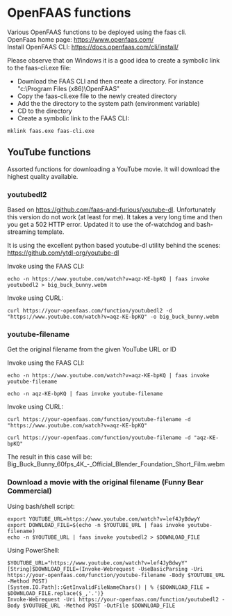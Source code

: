 # OpenFAAS functions
Various OpenFAAS functions to be deployed using the faas cli.  
OpenFaas home page: https://www.openfaas.com/  
Install OpenFAAS CLI: https://docs.openfaas.com/cli/install/  

Please observe that on Windows it is a good idea to create a symbolic link to the faas-cli.exe file:
* Download the FAAS CLI and then create a directory. For instance "c:\Program Files (x86)\OpenFAAS"
* Copy the faas-cli.exe file to the newly created directory
* Add the the directory to the system path (environment variable)
* CD to the directory
* Create a symbolic link to the FAAS CLI:
```
mklink faas.exe faas-cli.exe
```

## YouTube functions
Assorted functions for downloading a YouTube movie. It will download the highest quality available.

### youtubedl2
Based on https://github.com/faas-and-furious/youtube-dl. Unfortunately this version do not work (at least for me). It takes a very long time and then you get a 502 HTTP error. Updated it to use the of-watchdog and bash-streaming template. 

It is using the excellent python based youtube-dl utility behind the scenes:
https://github.com/ytdl-org/youtube-dl

Invoke using the FAAS CLI:
```
echo -n https://www.youtube.com/watch?v=aqz-KE-bpKQ | faas invoke youtubedl2 > big_buck_bunny.webm
```

Invoke using CURL:
```
curl https://your-openfaas.com/function/youtubedl2 -d "https://www.youtube.com/watch?v=aqz-KE-bpKQ" -o big_buck_bunny.webm
```

### youtube-filename
Get the original filename from the given YouTube URL or ID

Invoke using the FAAS CLI:
```
echo -n https://www.youtube.com/watch?v=aqz-KE-bpKQ | faas invoke youtube-filename

echo -n aqz-KE-bpKQ | faas invoke youtube-filename
```

Invoke using CURL:
```
curl https://your-openfaas.com/function/youtube-filename -d "https://www.youtube.com/watch?v=aqz-KE-bpKQ"

curl https://your-openfaas.com/function/youtube-filename -d "aqz-KE-bpKQ"
```

The result in this case will be:  
Big_Buck_Bunny_60fps_4K_-_Official_Blender_Foundation_Short_Film.webm

### Download a movie with the original filename (Funny Bear Commercial)

Using bash/shell script:
```
export YOUTUBE_URL=https://www.youtube.com/watch?v=lef4JyBdwyY
export DOWNLOAD_FILE=$(echo -n $YOUTUBE_URL | faas invoke youtube-filename)
echo -n $YOUTUBE_URL | faas invoke youtubedl2 > $DOWNLOAD_FILE
```
Using PowerShell:
```
$YOUTUBE_URL="https://www.youtube.com/watch?v=lef4JyBdwyY"
[String]$DOWNLOAD_FILE=(Invoke-Webrequest -UseBasicParsing -Uri https://your-openfaas.com/function/youtube-filename -Body $YOUTUBE_URL -Method POST)
[System.IO.Path]::GetInvalidFileNameChars() | % {$DOWNLOAD_FILE = $DOWNLOAD_FILE.replace($_,'.')}
Invoke-Webrequest -Uri https://your-openfaas.com/function/youtubedl2 -Body $YOUTUBE_URL -Method POST -OutFile $DOWNLOAD_FILE
```
